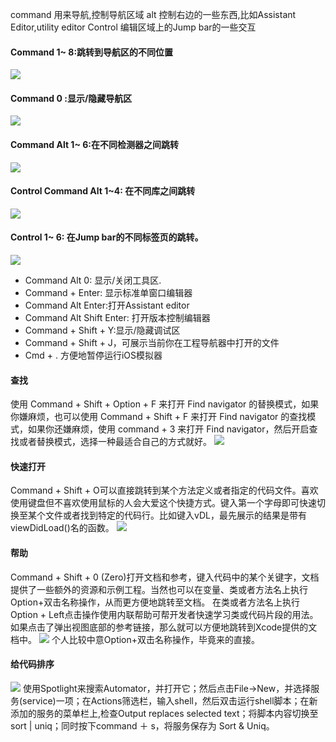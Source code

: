 command 用来导航,控制导航区域
alt 控制右边的一些东西,比如Assistant Editor,utility editor
Control 编辑区域上的Jump bar的一些交互

#### Command 1~ 8:跳转到导航区的不同位置
![](https://ws2.sinaimg.cn/large/006tKfTcgy1fj9myjelpdg30p50axdj2.gif)

#### Command 0 :显示/隐藏导航区
![](https://ws3.sinaimg.cn/large/006tNc79gy1fj9mzkqk01g30vg0f0n4x.gif)

#### Command Alt 1~ 6:在不同检测器之间跳转
![](https://ws1.sinaimg.cn/large/006tNc79gy1fj9n06w2aig30vg0f07kj.gif)

#### Control Command Alt 1~4: 在不同库之间跳转
![](https://ws2.sinaimg.cn/large/006tNc79gy1fj9n0mrrmcg30ac08uq3t.gif)

#### Control 1~ 6: 在Jump bar的不同标签页的跳转。
![](https://ws3.sinaimg.cn/large/006tNc79gy1fj9n117jppg30lp09k0xm.gif)

* Command Alt 0: 显示/关闭工具区.
* Command + Enter: 显示标准单窗口编辑器
* Command Alt Enter:打开Assistant editor
* Command Alt Shift Enter: 打开版本控制编辑器
* Command + Shift + Y:显示/隐藏调试区
* Command + Shift + J，可展示当前你在工程导航器中打开的文件
* Cmd + . 方便地暂停运行iOS模拟器

#### 查找
使用 Command + Shift + Option + F 来打开 Find navigator 的替换模式，如果你嫌麻烦，也可以使用 Command + Shift + F 来打开 Find navigator 的查找模式，如果你还嫌麻烦，使用 command + 3 来打开 Find navigator，然后开启查找或者替换模式，选择一种最适合自己的方式就好。
![](https://ws1.sinaimg.cn/large/006tNc79gy1fj9n2192u6j30i30ckdic.jpg)

#### 快速打开
Command + Shift + O可以直接跳转到某个方法定义或者指定的代码文件。喜欢使用键盘但不喜欢使用鼠标的人会大爱这个快捷方式。键入第一个字母即可快速切换至某个文件或者找到特定的代码行。比如键入vDL，最先展示的结果是带有viewDidLoad()名的函数。
![](https://ws4.sinaimg.cn/large/006tNc79gy1fj9n2o1r2rj30ie0dvdi8.jpg)

#### 帮助
Command + Shift + 0 (Zero)打开文档和参考，键入代码中的某个关键字，文档提供了一些额外的资源和示例工程。当然也可以在变量、类或者方法名上执行Option+双击名称操作，从而更方便地跳转至文档。
在类或者方法名上执行Option + Left点击操作使用内联帮助可帮开发者快速学习类或代码片段的用法。如果点击了弹出视图底部的参考链接，那么就可以方便地跳转到Xcode提供的文档中。
![](https://ws2.sinaimg.cn/large/006tNc79gy1fj9n37mke3j30v30eiadw.jpg)
个人比较中意Option+双击名称操作，毕竟来的直接。

#### 给代码排序
![](https://ws3.sinaimg.cn/large/006tNc79gy1fj9n6lr0r1g30rn0lcx6q.gif)
使用Spotlight来搜索Automator，并打开它；然后点击File->New，并选择服务(service)一项；在Actions筛选栏，输入shell，然后双击运行shell脚本；在新添加的服务的菜单栏上,检查Output replaces selected text；将脚本内容切换至sort | uniq；同时按下command ＋ s，将服务保存为 Sort & Uniq。


